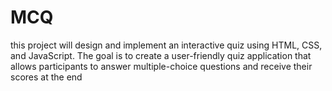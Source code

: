 # MCQ
this project will design and implement an interactive quiz using HTML, CSS, and JavaScript. The goal is to create a user-friendly quiz application that allows participants to answer multiple-choice questions and receive their scores at the end
